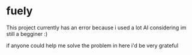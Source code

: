 # fuely

This project currently has an error because i used a lot AI considering im still a begginer :)

if anyone could help me solve the problem in here i'd be very grateful

